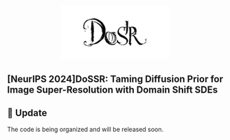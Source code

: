 <p align="center">
    <img src="dossr_logo.jpg" style="width:50%; height:auto;">
</p>

## [NeurIPS 2024]DoSSR: Taming Diffusion Prior for Image Super-Resolution with Domain Shift SDEs


## :date: Update
The code is being organized and will be released soon.


